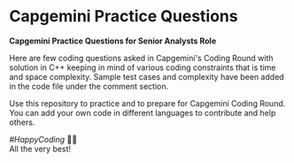 # Capgemini Practice Questions
**Capgemini Practice Questions for Senior Analysts Role**

Here are few coding questions asked in Capgemini's Coding Round with solution in C++ keeping in mind of various coding constraints that is time and space complexity.
Sample test cases and complexity have been added in the code file under the comment section.

Use this repository to practice and to prepare for Capgemini Coding Round. 
You can add your own code in different languages to contribute and help others.

*#HappyCoding* ✌🏻 <br />
All the very best!
